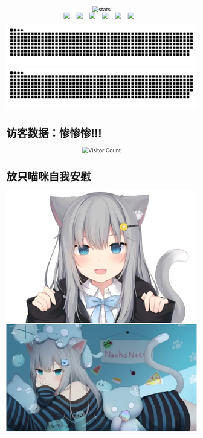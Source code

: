 
<div align=center>
  <img alt="stats" src="https://github-readme-stats.vercel.app/api?username=yjrqz777">
</div>

<div>


  <!-- profile logo 个人资料徽标 -->
  <div align="center">
    <a href="https://www.python.org/"><img src="https://img.shields.io/badge/蛇-python-blueblue" /></a>&emsp;
    <a href="https://yjrqz777.eu.org/"><img src="https://img.shields.io/badge/Twitter-推特-blue" /></a>&emsp;
    <a href="https://yjrqz777.eu.org/"><img src="https://img.shields.io/badge/YouTube-油管-c32136" /></a>&emsp;
    <a href="https://yjrqz777.eu.org/"><img src="https://img.shields.io/badge/WeChat-微信-07c160" /></a>&emsp;
    <a href="https://yjrqz777.eu.org/"><img src="https://img.shields.io/badge/Bilibili-B站-ff69b4" /></a>&emsp;
    <a href="https://blog.csdn.net/weixin_51681760/"><img src="https://img.shields.io/badge/CSDN-论坛-c32136" /></a>&emsp;
    <!-- visitor statistics logo 访客数统计徽标 -->
  </div>

 
  ![暗色](  https://raw.githubusercontent.com/yjrqz777/yjrqz777/output/github-contribution-grid-snake-dark.svg#pic_center)
  ![亮色](  https://raw.githubusercontent.com/yjrqz777/yjrqz777/output/github-contribution-grid-snake.svg#pic_center)


</div>

# 访客数据：惨惨惨!!!
<div align=center>
  <img alt="Visitor Count" src="https://profile-counter.glitch.me/Christmas/count.svg">
</div>

# 放只喵咪自我安慰  
<div align=center>
  <img src="https://raw.githubusercontent.com/yjrqz777/picture/master/%E7%8C%AB%E7%BE%BD%E9%9B%AB/2.jpg" />
  <img src="https://raw.githubusercontent.com/yjrqz777/picture/master/%E7%8C%AB%E7%BE%BD%E9%9B%AB/4.jpg"  />
</div>

